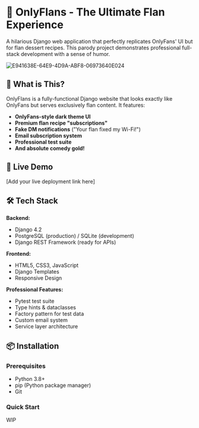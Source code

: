 # 🍮 OnlyFlans - The Ultimate Flan Experience

A hilarious Django web application that perfectly replicates OnlyFans' UI but for flan dessert recipes. This parody project demonstrates professional full-stack development with a sense of humor.

![E941638E-64E9-4D9A-ABF8-06973640E024](https://github.com/user-attachments/assets/680dcc33-6ac2-4658-8459-d483d7ac0c23)

## 🤣 What is This?

OnlyFlans is a fully-functional Django website that looks exactly like OnlyFans but serves exclusively flan content. It features:

- **OnlyFans-style dark theme UI**
- **Premium flan recipe "subscriptions"** 
- **Fake DM notifications** ("Your flan fixed my Wi-Fi!")
- **Email subscription system**
- **Professional test suite**
- **And absolute comedy gold!**

## 🚀 Live Demo

[Add your live deployment link here]
<!-- Example: https://onlyflans.herokuapp.com/ -->

## 🛠️ Tech Stack

**Backend:**
- Django 4.2
- PostgreSQL (production) / SQLite (development)
- Django REST Framework (ready for APIs)

**Frontend:**
- HTML5, CSS3, JavaScript
- Django Templates
- Responsive Design

**Professional Features:**
- Pytest test suite
- Type hints & dataclasses
- Factory pattern for test data
- Custom email system
- Service layer architecture

## 📦 Installation

### Prerequisites
- Python 3.8+
- pip (Python package manager)
- Git

### Quick Start

WIP
